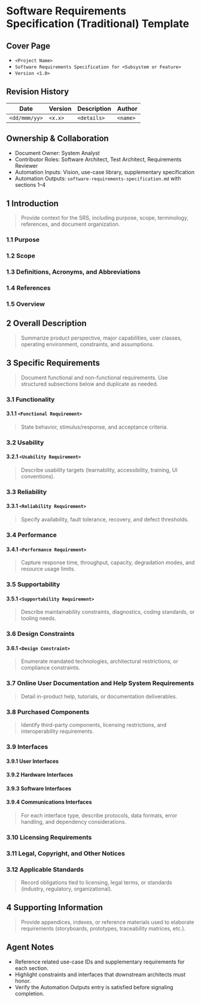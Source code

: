 # Software Requirements Specification (Traditional) Template

## Cover Page
- `<Project Name>`
- `Software Requirements Specification for <Subsystem or Feature>`
- `Version <1.0>`

## Revision History
| Date | Version | Description | Author |
| --- | --- | --- | --- |
| `<dd/mmm/yy>` | `<x.x>` | `<details>` | `<name>` |

## Ownership & Collaboration
- Document Owner: System Analyst
- Contributor Roles: Software Architect, Test Architect, Requirements Reviewer
- Automation Inputs: Vision, use-case library, supplementary specification
- Automation Outputs: `software-requirements-specification.md` with sections 1–4

## 1 Introduction
> Provide context for the SRS, including purpose, scope, terminology, references, and document organization.

### 1.1 Purpose
### 1.2 Scope
### 1.3 Definitions, Acronyms, and Abbreviations
### 1.4 References
### 1.5 Overview

## 2 Overall Description
> Summarize product perspective, major capabilities, user classes, operating environment, constraints, and assumptions.

## 3 Specific Requirements
> Document functional and non-functional requirements. Use structured subsections below and duplicate as needed.

### 3.1 Functionality
#### 3.1.1 `<Functional Requirement>`
> State behavior, stimulus/response, and acceptance criteria.

### 3.2 Usability
#### 3.2.1 `<Usability Requirement>`
> Describe usability targets (learnability, accessibility, training, UI conventions).

### 3.3 Reliability
#### 3.3.1 `<Reliability Requirement>`
> Specify availability, fault tolerance, recovery, and defect thresholds.

### 3.4 Performance
#### 3.4.1 `<Performance Requirement>`
> Capture response time, throughput, capacity, degradation modes, and resource usage limits.

### 3.5 Supportability
#### 3.5.1 `<Supportability Requirement>`
> Describe maintainability constraints, diagnostics, coding standards, or tooling needs.

### 3.6 Design Constraints
#### 3.6.1 `<Design Constraint>`
> Enumerate mandated technologies, architectural restrictions, or compliance constraints.

### 3.7 Online User Documentation and Help System Requirements
> Detail in-product help, tutorials, or documentation deliverables.

### 3.8 Purchased Components
> Identify third-party components, licensing restrictions, and interoperability requirements.

### 3.9 Interfaces
#### 3.9.1 User Interfaces
#### 3.9.2 Hardware Interfaces
#### 3.9.3 Software Interfaces
#### 3.9.4 Communications Interfaces
> For each interface type, describe protocols, data formats, error handling, and dependency considerations.

### 3.10 Licensing Requirements
### 3.11 Legal, Copyright, and Other Notices
### 3.12 Applicable Standards
> Record obligations tied to licensing, legal terms, or standards (industry, regulatory, organizational).

## 4 Supporting Information
> Provide appendices, indexes, or reference materials used to elaborate requirements (storyboards, prototypes, traceability matrices, etc.).

## Agent Notes
- Reference related use-case IDs and supplementary requirements for each section.
- Highlight constraints and interfaces that downstream architects must honor.
- Verify the Automation Outputs entry is satisfied before signaling completion.
